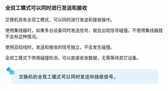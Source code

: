 ### 全双工模式可以同时进行发送和接收

交换机具有全双工模式，可以同时进行发送和接收操作。

使用集线器时，如果多台设备同时发送信号，就会出现信号碰撞。不使用集线器就不会有这种情况。

使用双绞线时，发送和接收的信号独立，不会发生碰撞。

全双工模式下停用碰撞检测，可以直接收发数据，无需等待其它设备。

![tip](img/image40.png)

